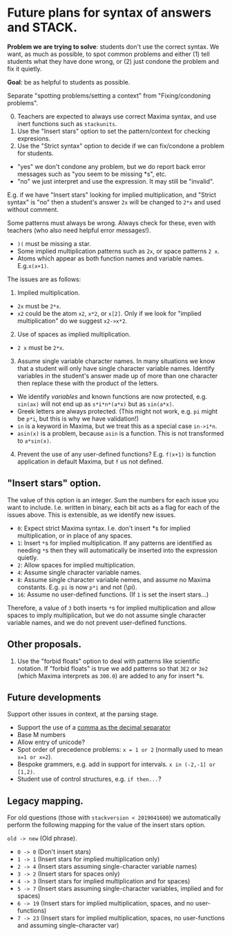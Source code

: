 # Future plans for syntax of answers and STACK.

__Problem we are trying to solve__: students don't use the correct syntax.  We want, as much as possible, to spot common problems and either (1) tell students what they have done wrong, or (2) just condone the problem and fix it quietly.

__Goal__: be as helpful to students as possible.

Separate "spotting problems/setting a context" from "Fixing/condoning problems".

0. Teachers are expected to always use correct Maxima syntax, and use inert functions such as `stackunits`.
1. Use the "Insert stars" option to set the pattern/context for checking expresions.
2. Use the "Strict syntax" option to decide if we can fix/condone a problem for students.
 * "yes" we don't condone any problem, but we do report back error messages such as "you seem to be missing *s", etc.
 * "no" we just interpret and use the expression.  It may still be "invalid".

E.g. if we have "Insert stars" looking for implied multiplication, and "Strict syntax" is "no" then a student's answer `2x` will be changed to `2*x` and used without comment.

Some patterns must always be wrong.  Always check for these, even with teachers (who also need helpful error messages!).

* `)(` must be missing a star.
* Some implied multiplication patterns such as `2x`, or space patterns `2 x`.
* Atoms which appear as both function names and variable names.  E.g.`x(x+1)`.

The issues are as follows:

1. Implied multiplication.
 * `2x` must be `2*x`.
 * `x2` could be the atom `x2`, `x*2`, or `x[2]`.  Only if we look for "implied multiplication" do we suggest `x2->x*2`.
2. Use of spaces as implied multiplication.
 * `2 x` must be `2*x`.
3. Assume single variable character names. In many situations we know that a student will only have single character variable names.  Identify variables in the student's answer made up of more than one character then replace these with the product of the letters.
 * We identify _variables_ and known functions are now protected, e.g. `sin(ax)` will not end up as `s*i*n*(a*x)` but as `sin(a*x)`.
 * Greek letters are always protected. (This might not work, e.g. `pi` might be `p*i`, but this is why we have validation!)
 * `in` is a keyword in Maxima, but we treat this as a special case `in->i*n`.
 * `asin(x)` is a problem, because `asin` is a function.  This is not transformed to `a*sin(x)`.
4. Prevent the use of any user-defined functions? E.g. `f(x+1)` is function application in default Maxima, but `f` us not defined.

## "Insert stars" option.

The value of this option is an integer.  Sum the numbers for each issue you want to include.  I.e. written in binary, each bit acts as a flag for each of the issues above.  This is extensible, as we identify new issues.

* `0`: Expect strict Maxima syntax. I.e. don't insert *s for implied multiplication, or in place of any spaces.
* `1`: Insert `*`s for implied multiplication.  If any patterns are identified as needing `*`s then they will automatically be inserted into the expression quietly.
* `2`: Allow spaces for implied multiplication.
* `4`: Assume single character variable names.
* `8`: Assume single character variable nemes, and assume no Maxima constants.  E.g. `pi` is now `p*i` and not \(\pi\).
* `16`: Assume no user-defined functions. (If `1` is set the insert stars...)

Therefore, a value of `3` both inserts `*`s for implied multiplication and allow spaces to imply multiplication, but we do not assume single character variable names, and we do not prevent user-defined functions.

## Other proposals.

1. Use the "forbid floats" option to deal with patterns like scientific notation.  If "forbid floats" is true we add patterns so that `3E2` or `3e2` (which Maxima interprets as `300.0`) are added to any for insert *s.

## Future developments

Support other issues in context, at the parsing stage.

* Support the use of a [comma as the decimal separator](Syntax_numbers.md)
* Base M numbers
* Allow entry of unicode?
* Spot order of precedence problems:  `x = 1 or 2` (normally used to mean `x=1 or x=2`).
* Bespoke grammers, e.g. add in support for intervals.  `x in (-2,-1] or [1,2)`.
* Student use of control structures, e.g. `if then...`?

## Legacy mapping.

For old questions (those with `stackversion < 2019041600`) we automatically perform the following mapping for the value of the insert stars option.

`old -> new` (Old phrase).

* `0 -> 0`  (Don't insert stars)
* `1 -> 1`  (Insert stars for implied multiplication only)
* `2 -> 4`  (Insert stars assuming single-character variable names)
* `3 -> 2`  (Insert stars for spaces only)
* `4 -> 3`  (Insert stars for implied multiplication and for spaces)
* `5 -> 7`  (Insert stars assuming single-character variables, implied and for spaces)
* `6 -> 19` (Insert stars for implied multiplication, spaces, and no user-functions)
* `7 -> 23` (Insert stars for implied multiplication, spaces, no user-functions and assuming single-character var)


